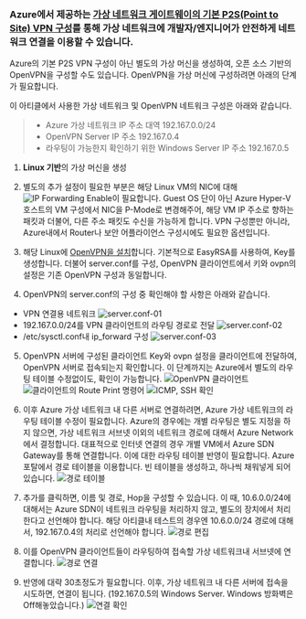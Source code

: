 ### Azure에서 제공하는 [가상 네트워크 게이트웨이의 기본 P2S(Point to Site) VPN 구성](https://docs.microsoft.com/ko-kr/azure/vpn-gateway/point-to-site-about)를 통해 가상 네트워크에 개발자/엔지니어가 안전하게 네트워크 연결을 이용할 수 있습니다.

Azure의 기본 P2S VPN 구성이 아닌 별도의 가상 머신을 생성하여, 오픈 소스 기반의 OpenVPN을 구성할 수도 있습니다. 
OpenVPN을 가상 머신에 구성하려면 아래의 단계가 필요합니다.

이 아티클에서 사용한 가상 네트워크 및 OpenVPN 네트워크 구성은 아래와 같습니다.
>* Azure 가상 네트워크 IP 주소 대역 192.167.0.0/24
>* OpenVPN Server IP 주소 192.167.0.4
>* 라우팅이 가능한지 확인하기 위한 Windows Server IP 주소 192.167.0.5

1. **Linux 기반**의 가상 머신을 생성

2. 별도의 추가 설정이 필요한 부분은 해당 Linux VM의 NIC에 대해 ![IP Forwarding Enable](/Images/OpenVPN-01.png "NIC IP 전달 사용")이 필요합니다. 
Guest OS 단이 아닌 Azure Hyper-V 호스트의 VM 구성에서 NIC을 P-Mode로 변경해주어, 해당 VM IP 주소로 향하는 패킷과 더불어, 다른 주소 패킷도 수신을 가능하게 합니다. VPN 구성뿐만 아니라, Azure내에서 Router나 보안 어플라이언스 구성시에도 필요한 옵션입니다.

3. 해당 Linux에 [OpenVPN을 설치](http://www.startupcto.com/server-tech/centos/setting-up-openvpn-server-on-centos)합니다. 기본적으로 EasyRSA를 사용하여, Key를 생성합니다. 더불어 server.conf를 구성, OpenVPN 클라이언트에서 키와 ovpn의 설정은 기존 OpenVPN 구성과 동일합니다.

4. OpenVPN의 server.conf의 구성 중 확인해야 할 사항은 아래와 같습니다.
* VPN 연결용 네트워크
![server.conf-01](/Images/OpenVPN-02.PNG "server.conf-01")
* 192.167.0.0/24를 VPN 클라이언트의 라우팅 경로로 전달
![server.conf-02](/Images/OpenVPN-03.PNG "server.conf-02")
* /etc/sysctl.conf내 ip_forward 구성
![server.conf-03](/Images/OpenVPN-04.PNG "server.conf-03")

5. OpenVPN 서버에 구성된 클라이언트 Key와 ovpn 설정을 클라이언트에 전달하여, OpenVPN 서버로 접속되는지 확인합니다. 이 단계까지는 Azure에서 별도의 라우팅 테이블 수정없이도, 확인이 가능합니다.
![OpenVPN 클라이언트](/Images/OpenVPN-05.PNG "OpenVPN 클라이언트")
![클라이언트의 Route Print 명령어](/Images/OpenVPN-06.PNG "Route Print")
![ICMP, SSH 확인](/Images/OpenVPN-07.PNG "ICMP, SSH")

6. 이후 Azure 가상 네트워크 내 다른 서버로 연결하려면, Azure 가상 네트워크의 라우팅 테이블 수정이 필요합니다. Azure의 경우에는 개별 라우팅은 별도 지정을 하지 않으면, 가상 네트워크 서브넷 이외의 네트워크 경로에 대해서 Azure Network에서 결정합니다. 대표적으로 인터넷 연결의 경우 개별 VM에서 Azure SDN Gateway를 통해 연결합니다. 이에 대한 라우팅 테이블 반영이 필요합니다. Azure 포탈에서 경로 테이블을 이용합니다. 빈 테이블을 생성하고, 하나씩 채워넣게 되어 있습니다.
![경로 테이블](/Images/OpenVPN-08.PNG "경로 테이블")

7. 추가를 클릭하면, 이름 및 경로, Hop을 구성할 수 있습니다. 이 때, 10.6.0.0/24에 대해서는 Azure SDN이 네트워크 라우팅을 처리하지 않고, 별도의 장치에서 처리한다고 선언해야 합니다. 해당 아티클내 테스트의 경우엔 10.6.0.0/24 경로에 대해서, 192.167.0.4의 처리로 선언해야 합니다.
![경로 편집](/Images/OpenVPN-09.PNG "경로 편집")

8. 이를 OpenVPN 클라이언트들이 라우팅하여 접속할 가상 네트워크내 서브넷에 연결합니다.
![경로 연결](/Images/OpenVPN-10.PNG "경로 연결")

9. 반영에 대략 30초정도가 필요합니다. 이후, 가상 네트워크 내 다른 서버에 접속을 시도하면, 연결이 됩니다. (192.167.0.5의 Windows Server. Windows 방화벽은 Off해놓았습니다.)
![연결 확인](/Images/OpenVPN-11.PNG "연결 확인")